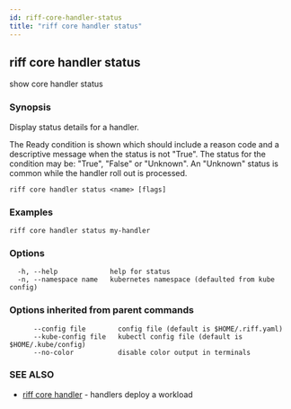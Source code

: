 ```yaml
---
id: riff-core-handler-status
title: "riff core handler status"
---
```

## riff core handler status

show core handler status

### Synopsis

Display status details for a handler.

The Ready condition is shown which should include a reason code and a
descriptive message when the status is not "True". The status for the condition
may be: "True", "False" or "Unknown". An "Unknown" status is common while the
handler roll out is processed.

```
riff core handler status <name> [flags]
```

### Examples

```
riff core handler status my-handler
```

### Options

```
  -h, --help             help for status
  -n, --namespace name   kubernetes namespace (defaulted from kube config)
```

### Options inherited from parent commands

```
      --config file        config file (default is $HOME/.riff.yaml)
      --kube-config file   kubectl config file (default is $HOME/.kube/config)
      --no-color           disable color output in terminals
```

### SEE ALSO

* [riff core handler](riff_core_handler.md)	 - handlers deploy a workload

